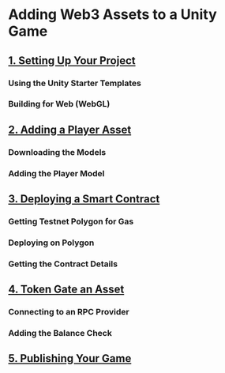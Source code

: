 # Adding Web3 Assets to a Unity Game

## [1. Setting Up Your Project](/docs/setting-up-your-project)

### Using the Unity Starter Templates

### Building for Web (WebGL)

## [2. Adding a Player Asset](/docs/adding-a-player-asset)

### Downloading the Models

### Adding the Player Model

## [3. Deploying a Smart Contract](/docs/deploying-a-smart-contract)

### Getting Testnet Polygon for Gas

### Deploying on Polygon

### Getting the Contract Details

## [4. Token Gate an Asset](/docs/token-gate-an-asset)

### Connecting to an RPC Provider

### Adding the Balance Check

## [5. Publishing Your Game](/docs/publishing-your-game)
